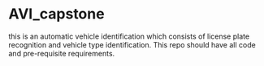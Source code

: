 # AVI_capstone
this is an automatic vehicle identification which consists of license plate recognition and vehicle type identification. This repo should have all code and pre-requisite requirements.
